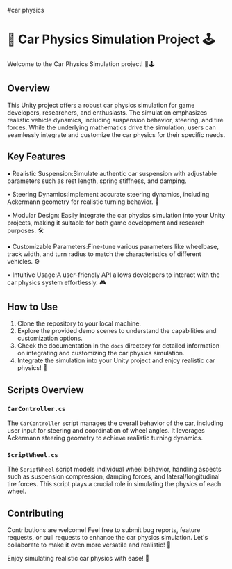 #car physics
# 🚗 Car Physics Simulation Project 🕹️

Welcome to the Car Physics Simulation project! 🚗🕹️

## Overview

This Unity project offers a robust car physics simulation for game developers, researchers, and enthusiasts. The simulation emphasizes realistic vehicle dynamics, including suspension behavior, steering, and tire forces. While the underlying mathematics drive the simulation, users can seamlessly integrate and customize the car physics for their specific needs.

## Key Features

• Realistic Suspension:Simulate authentic car suspension with adjustable parameters such as rest length, spring stiffness, and damping. 

• Steering Dynamics:Implement accurate steering dynamics, including Ackermann geometry for realistic turning behavior. 🔄

• Modular Design: Easily integrate the car physics simulation into your Unity projects, making it suitable for both game development and research purposes. 🛠️

• Customizable Parameters:Fine-tune various parameters like wheelbase, track width, and turn radius to match the characteristics of different vehicles. ⚙️

• Intuitive Usage:A user-friendly API allows developers to interact with the car physics system effortlessly. 🎮

## How to Use

1. Clone the repository to your local machine.
2. Explore the provided demo scenes to understand the capabilities and customization options.
3. Check the documentation in the `docs` directory for detailed information on integrating and customizing the car physics simulation.
4. Integrate the simulation into your Unity project and enjoy realistic car physics! 🚀

## Scripts Overview

### `CarController.cs`

The `CarController` script manages the overall behavior of the car, including user input for steering and coordination of wheel angles. It leverages Ackermann steering geometry to achieve realistic turning dynamics.

### `ScriptWheel.cs`

The `ScriptWheel` script models individual wheel behavior, handling aspects such as suspension compression, damping forces, and lateral/longitudinal tire forces. This script plays a crucial role in simulating the physics of each wheel. 

## Contributing

Contributions are welcome! Feel free to submit bug reports, feature requests, or pull requests to enhance the car physics simulation. Let's collaborate to make it even more versatile and realistic! 🤝


Enjoy simulating realistic car physics with ease! 🚀
